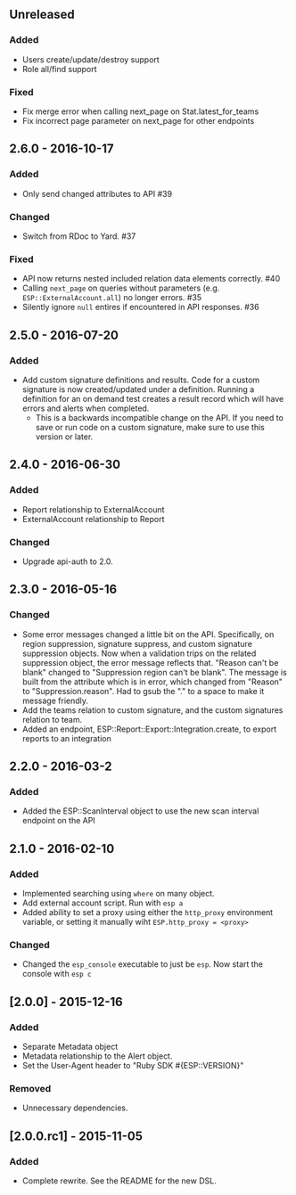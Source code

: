 ## Unreleased
### Added
- Users create/update/destroy support
- Role all/find support

### Fixed
- Fix merge error when calling next_page on Stat.latest_for_teams
- Fix incorrect page parameter on next_page for other endpoints

## 2.6.0 - 2016-10-17
### Added
- Only send changed attributes to API #39

### Changed
- Switch from RDoc to Yard. #37

### Fixed
- API now returns nested included relation data elements correctly. #40
- Calling `next_page` on queries without parameters (e.g. `ESP::ExternalAccount.all`) no longer errors. #35
- Silently ignore `null` entires if encountered in API responses. #36

## 2.5.0 - 2016-07-20
### Added
- Add custom signature definitions and results. Code for a custom signature is now created/updated under a definition. Running a definition for an on demand test creates a result record which will have errors and alerts when completed.
  - This is a backwards incompatible change on the API. If you need to save or run code on a custom signature, make sure to use this version or later.

## 2.4.0 - 2016-06-30
### Added
- Report relationship to ExternalAccount
- ExternalAccount relationship to Report
### Changed
- Upgrade api-auth to 2.0.

## 2.3.0 - 2016-05-16
### Changed
- Some error messages changed a little bit on the API.  Specifically, on region suppression, signature suppress, and custom signature suppression objects.  Now when a validation trips on the related suppression object, the error message reflects that.  "Reason can't be blank" changed to "Suppression region can't be blank".  The message is built from the attribute which is in error, which changed from "Reason" to "Suppression.reason".  Had to gsub the "." to a space to make it message friendly.
- Add the teams relation to custom signature, and the custom signatures relation to team.
- Added an endpoint, ESP::Report::Export::Integration.create, to export reports to an integration

## 2.2.0 - 2016-03-2
### Added
- Added the ESP::ScanInterval object to use the new scan interval endpoint on the API

## 2.1.0 - 2016-02-10
### Added
- Implemented searching using `where` on many object.
- Add external account script.  Run with `esp a`
- Added ability to set a proxy using either the `http_proxy` environment variable, or setting it manually wiht `ESP.http_proxy = <proxy>`

### Changed
- Changed the `esp_console` executable to just be `esp`.  Now start the console with `esp c`

## [2.0.0] - 2015-12-16
### Added
- Separate Metadata object
- Metadata relationship to the Alert object.
- Set the User-Agent header to "Ruby SDK #{ESP::VERSION}"

### Removed
- Unnecessary dependencies.

## [2.0.0.rc1] - 2015-11-05
### Added
- Complete rewrite. See the README for the new DSL.
